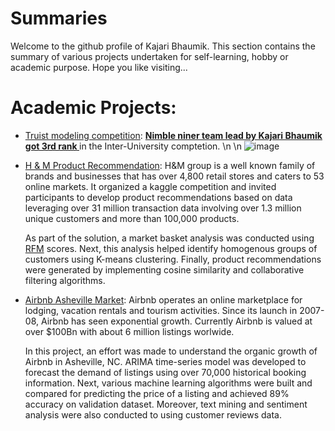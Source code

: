 # Summaries

Welcome to the github profile of Kajari Bhaumik. This section contains the summary of various projects undertaken for self-learning, hobby or academic purpose. Hope you like visiting...

# Academic Projects:

- [Truist modeling competition](https://github.com/KajariBhaumik/Truist_modeling_competition): <b> <u> Nimble niner team lead by Kajari Bhaumik got 3rd rank </b> </u> in the Inter-University comptetion.
  \n
  \n
  ![image](https://github.com/user-attachments/assets/482a44e9-d826-4263-8752-d654cf329d37)
  
- [H & M Product Recommendation](https://github.com/KajariBhaumik/HnM_Product_Recommendation): H&M group is a well known family of brands and businesses that has over 4,800 retail stores and caters to 53 online markets. It organized a kaggle competition and invited participants to develop product recommendations based on data leveraging over 31 million transaction data involving over 1.3 million unique customers and more than 100,000 products. 

  As part of the solution, a market basket analysis was conducted using [RFM](https://en.wikipedia.org/wiki/RFM_(market_research)) scores. Next,   this analysis helped identify homogenous groups of customers using K-means clustering. Finally, product recommendations were generated by       implementing cosine similarity and collaborative filtering algorithms.



- [Airbnb Asheville Market](https://github.com/KajariBhaumik/AirBnb_Market_Analysis): Airbnb operates an online marketplace for lodging, vacation rentals and tourism activities. Since its launch in 2007-08, Airbnb has seen exponential growth. Currently Airbnb is valued at over $100Bn with about 6 million listings worlwide. 

  In this project, an effort was made to understand the organic growth of Airbnb in Asheville, NC. ARIMA time-series model was developed to       forecast the demand of listings using over 70,000 historical booking information. Next, various machine learning algorithms were built and       compared for predicting the price of a listing and achieved 89% accuracy on validation dataset. Moreover, text mining and sentiment analysis     were also conducted to using customer reviews data.
